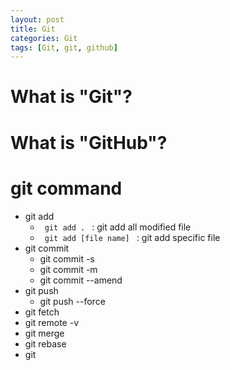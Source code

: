 ```yaml
---
layout: post
title: Git
categories: Git
tags: [Git, git, github]
---
```


# What is "Git"?

# What is "GitHub"?

# git command
- git add
    - <code> git add . </code> : git add all modified file
    - <code> git add [file name] </code> : git add specific file
- git commit
    - git commit -s
    - git commit -m
    - git commit --amend
- git push
    - git push --force
- git fetch
- git remote -v
- git merge
- git rebase
- git 